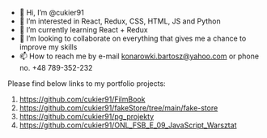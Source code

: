 - 👋 Hi, I’m @cukier91
- 👀 I’m interested in React, Redux, CSS, HTML, JS and Python
- 🌱 I’m currently learning React + Redux
- 💞️ I’m looking to collaborate on everything that gives me a chance to improve my skills 
- 📫 How to reach me by e-mail konarowki.bartosz@yahoo.com or phone no. +48 789-352-232

Please find below links to my portfolio projects: 

1. https://github.com/cukier91/FilmBook
2. https://github.com/cukier91/fakeStore/tree/main/fake-store
3. https://github.com/cukier91/pg_projekty
4. https://github.com/cukier91/ONL_FSB_E_09_JavaScript_Warsztat

<!---
cukier91/cukier91 is a ✨ special ✨ repository because its `README.md` (this file) appears on your GitHub profile.
You can click the Preview link to take a look at your changes.
--->
